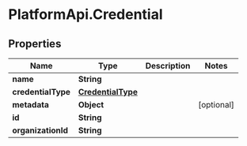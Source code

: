 # PlatformApi.Credential

## Properties

Name | Type | Description | Notes
------------ | ------------- | ------------- | -------------
**name** | **String** |  |
**credentialType** | [**CredentialType**](CredentialType.md) |  |
**metadata** | **Object** |  | [optional]
**id** | **String** |  |
**organizationId** | **String** |  |
